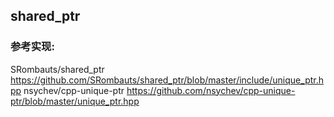 ## shared_ptr


### 参考实现:

SRombauts/shared_ptr <https://github.com/SRombauts/shared_ptr/blob/master/include/unique_ptr.hpp>
nsychev/cpp-unique-ptr <https://github.com/nsychev/cpp-unique-ptr/blob/master/unique_ptr.hpp>

